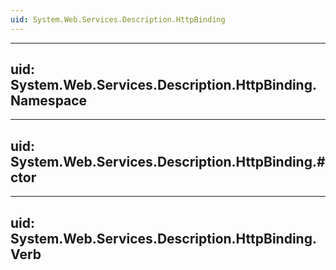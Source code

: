 ```yaml
---
uid: System.Web.Services.Description.HttpBinding
---
```


---
uid: System.Web.Services.Description.HttpBinding.Namespace
---

---
uid: System.Web.Services.Description.HttpBinding.#ctor
---

---
uid: System.Web.Services.Description.HttpBinding.Verb
---
